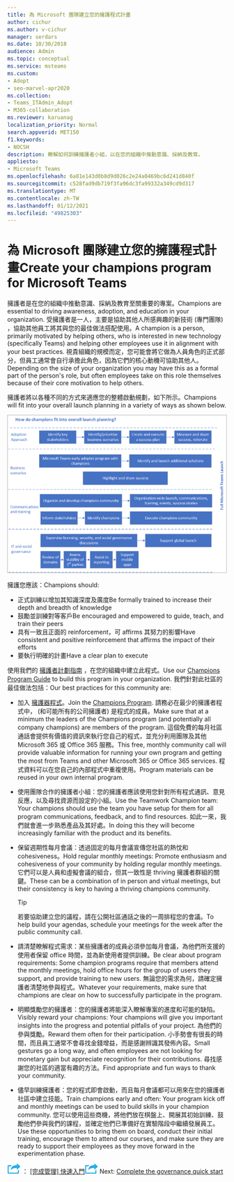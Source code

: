 ```yaml
---
title: 為 Microsoft 團隊建立您的擁護程式計畫
author: cichur
ms.author: v-cichur
manager: serdars
ms.date: 10/30/2018
audience: Admin
ms.topic: conceptual
ms.service: msteams
ms.custom:
- Adopt
- seo-marvel-apr2020
ms.collection:
- Teams_ITAdmin_Adopt
- M365-collaboration
ms.reviewer: karuanag
localization_priority: Normal
search.appverid: MET150
f1.keywords:
- NOCSH
description: 瞭解如何訓練擁護者小組，以在您的組織中推動意識、採納及教育。
appliesto:
- Microsoft Teams
ms.openlocfilehash: 6a81e143d0b8d9d026c2e24a0469bc6d241d840f
ms.sourcegitcommit: c528fad9db719f3fa96dc3fa99332a349cd9d317
ms.translationtype: MT
ms.contentlocale: zh-TW
ms.lasthandoff: 01/12/2021
ms.locfileid: "49825303"
---
```

# <a name="create-your-champions-program-for-microsoft-teams"></a><span data-ttu-id="5d7d7-103">為 Microsoft 團隊建立您的擁護程式計畫</span><span class="sxs-lookup"><span data-stu-id="5d7d7-103">Create your champions program for Microsoft Teams</span></span>

<span data-ttu-id="5d7d7-104">擁護者是在您的組織中推動意識、採納及教育至關重要的專案。</span><span class="sxs-lookup"><span data-stu-id="5d7d7-104">Champions are essential to driving awareness, adoption, and education in your organization.</span></span> <span data-ttu-id="5d7d7-105">受擁護者是一人，主要是協助其他人所感興趣的新技術 (專門團隊) ，協助其他員工將其與您的最佳做法搭配使用。</span><span class="sxs-lookup"><span data-stu-id="5d7d7-105">A champion is a person, primarily motivated by helping others, who is interested in new technology (specifically Teams) and helping other employees use it in alignment with your best practices.</span></span> <span data-ttu-id="5d7d7-106">視貴組織的規模而定，您可能會將它做為人員角色的正式部分，但員工通常會自行承擔此角色，因為它們的核心動機可協助其他人。</span><span class="sxs-lookup"><span data-stu-id="5d7d7-106">Depending on the size of your organization you may have this as a formal part of the person's role, but often employees take on this role themselves because of their core motivation to help others.</span></span>

<span data-ttu-id="5d7d7-107">擁護者將以各種不同的方式來適應您的整體啟動規劃，如下所示。</span><span class="sxs-lookup"><span data-stu-id="5d7d7-107">Champions will fit into your overall launch planning in a variety of ways as shown below.</span></span>

![擁護產品規劃的圖例](media/teams-adoption-champions.png)

<span data-ttu-id="5d7d7-109">擁護您應該：</span><span class="sxs-lookup"><span data-stu-id="5d7d7-109">Champions should:</span></span>

- <span data-ttu-id="5d7d7-110">正式訓練以增加其知識深度及廣度</span><span class="sxs-lookup"><span data-stu-id="5d7d7-110">Be formally trained to increase their depth and breadth of knowledge</span></span>
- <span data-ttu-id="5d7d7-111">鼓勵並訓練對等客戶</span><span class="sxs-lookup"><span data-stu-id="5d7d7-111">Be encouraged and empowered to guide, teach, and train their peers</span></span>
- <span data-ttu-id="5d7d7-112">具有一致且正面的 reinforcement，可 affirms 其努力的影響</span><span class="sxs-lookup"><span data-stu-id="5d7d7-112">Have consistent and positive reinforcement that affirms the impact of their efforts</span></span>
- <span data-ttu-id="5d7d7-113">要執行明確的計畫</span><span class="sxs-lookup"><span data-stu-id="5d7d7-113">Have a clear plan to execute</span></span>

<span data-ttu-id="5d7d7-114">使用我們的 [擁護者計劃指南](https://go.microsoft.com/fwlink/?linkid=854665) ，在您的組織中建立此程式。</span><span class="sxs-lookup"><span data-stu-id="5d7d7-114">Use our [Champions Program Guide](https://go.microsoft.com/fwlink/?linkid=854665) to build this program in your organization.</span></span> <span data-ttu-id="5d7d7-115">我們針對此社區的最佳做法包括：</span><span class="sxs-lookup"><span data-stu-id="5d7d7-115">Our best practices for this community are:</span></span>

- <span data-ttu-id="5d7d7-116">加入 [擁護器程式](https://aka.ms/O365Champions)。</span><span class="sxs-lookup"><span data-stu-id="5d7d7-116">Join the [Champions Program](https://aka.ms/O365Champions).</span></span> <span data-ttu-id="5d7d7-117">請務必在最少的擁護者程式中， (和可能所有的公司擁護者) 是程式的成員。</span><span class="sxs-lookup"><span data-stu-id="5d7d7-117">Make sure that at a minimum the leaders of the Champions program (and potentially all company champions) are members of the program.</span></span> <span data-ttu-id="5d7d7-118">這個免費的每月社區通話會提供有價值的資訊來執行您自己的程式，並充分利用團隊及其他 Microsoft 365 或 Office 365 服務。</span><span class="sxs-lookup"><span data-stu-id="5d7d7-118">This free, monthly community call will provide valuable information for running your own program and getting the most from Teams and other Microsoft 365 or Office 365 services.</span></span> <span data-ttu-id="5d7d7-119">程式資料可以在您自己的內部程式中重複使用。</span><span class="sxs-lookup"><span data-stu-id="5d7d7-119">Program materials can be reused in your own internal program.</span></span>

- <span data-ttu-id="5d7d7-120">使用團隊合作的擁護者小組：您的擁護者應該使用您針對所有程式通訊、意見反應，以及尋找資源而設定的小組。</span><span class="sxs-lookup"><span data-stu-id="5d7d7-120">Use the Teamwork Champion team: Your champions should use the team you have setup for them for all program communications, feedback, and to find resources.</span></span>  <span data-ttu-id="5d7d7-121">如此一來，我們就會進一步熟悉產品及其好處。</span><span class="sxs-lookup"><span data-stu-id="5d7d7-121">In doing this they will become increasingly familiar with the product and its benefits.</span></span>

- <span data-ttu-id="5d7d7-122">保留週期性每月會議：透過固定的每月會議宣傳您社區的熱忱和 cohesiveness。</span><span class="sxs-lookup"><span data-stu-id="5d7d7-122">Hold regular monthly meetings: Promote enthusiasm and cohesiveness of your community by holding regular monthly meetings.</span></span> <span data-ttu-id="5d7d7-123">它們可以是人員和虛擬會議的組合，但其一致性是 thriving 擁護者群組的關鍵。</span><span class="sxs-lookup"><span data-stu-id="5d7d7-123">These can be a combination of in person and virtual meetings, but their consistency is key to having a thriving champions community.</span></span>

    > [!TIP]
    > <span data-ttu-id="5d7d7-124">若要協助建立您的議程，請在公開社區通話之後的一周排程您的會議。</span><span class="sxs-lookup"><span data-stu-id="5d7d7-124">To help build your agendas, schedule your meetings for the week after the public community call.</span></span> 

- <span data-ttu-id="5d7d7-125">請清楚瞭解程式需求：某些擁護者的成員必須參加每月會議，為他們所支援的使用者保留 office 時間，並為新使用者提供訓練。</span><span class="sxs-lookup"><span data-stu-id="5d7d7-125">Be clear about program requirements: Some champion programs require that members attend the monthly meetings, hold office hours for the group of users they support, and provide training to new users.</span></span> <span data-ttu-id="5d7d7-126">無論您的需求為何，請確定擁護者清楚地參與程式。</span><span class="sxs-lookup"><span data-stu-id="5d7d7-126">Whatever your requirements, make sure that champions are clear on how to successfully participate in the program.</span></span>

- <span data-ttu-id="5d7d7-127">明顯獎勵您的擁護者：您的擁護者將能深入瞭解專案的進度和可能的缺陷。</span><span class="sxs-lookup"><span data-stu-id="5d7d7-127">Visibly reward your champions: Your champions will give you important insights into the progress and potential pitfalls of your project.</span></span> <span data-ttu-id="5d7d7-128">為他們的參與獎勵。</span><span class="sxs-lookup"><span data-stu-id="5d7d7-128">Reward them often for their participation.</span></span> <span data-ttu-id="5d7d7-129">小手勢會有很長的時間，而且員工通常不會尋找金錢增益，而是感謝辨識其發佈內容。</span><span class="sxs-lookup"><span data-stu-id="5d7d7-129">Small gestures go a long way, and often employees are not looking for monetary gain but appreciate recognition for their contributions.</span></span> <span data-ttu-id="5d7d7-130">尋找感謝您的社區的適當有趣的方法。</span><span class="sxs-lookup"><span data-stu-id="5d7d7-130">Find appropriate and fun ways to thank your community.</span></span> 

- <span data-ttu-id="5d7d7-131">儘早訓練擁護者：您的程式即會啟動，而且每月會議都可以用來在您的擁護者社區中建立技能。</span><span class="sxs-lookup"><span data-stu-id="5d7d7-131">Train champions early and often: Your program kick off and monthly meetings can be used to build skills in your champion community.</span></span> <span data-ttu-id="5d7d7-132">您可以使用這些商機，將他們放在棋盤上、開展其初始訓練、鼓勵他們參與我們的課程，並確定他們已準備好在實驗階段中繼續發展員工。</span><span class="sxs-lookup"><span data-stu-id="5d7d7-132">Use these opportunities to bring them on board, conduct their initial training, encourage them to attend our courses, and make sure they are ready to support their employees as they move forward in the experimentation phase.</span></span>  

<span data-ttu-id="5d7d7-133">![代表下一個步驟的圖示 ](media/teams-adoption-next-icon.png) ： [ [完成管理] 快速入門](teams-adoption-governance-quick-start.md)</span><span class="sxs-lookup"><span data-stu-id="5d7d7-133">![An icon representing the next step](media/teams-adoption-next-icon.png) Next: [Complete the governance quick start](teams-adoption-governance-quick-start.md)</span></span>

